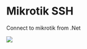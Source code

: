 # Mikrotik SSH
Connect to mikrotik from .Net 



![](http://visit.parselecom.com/Api/Visit/8/424632)

